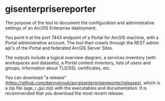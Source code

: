 # gisenterprisereporter

The purpose of the tool to document the configuration and administrative settings of an ArcGIS Enterprise deployment.

You point it at the port 7443 endpoint of a Portal for ArcGIS machine, with a Portal administrative account. The tool then crawls through the REST admin api's of the Portal and federated ArcGIS Server Sites.

The outputs include a logical overview diagram, a services inventory (with workspaces and datasets), a Portal content inventory, lists of users and groups, information about TLS/SSL certificates, etc.

You can download "a release" (https://github.com/dannykrouk/arcgisenterprisereporter/releases), which is a zip file (age_r_gui.zip) with the executables and documentation.  It is recommended that you download the most recent release.  
